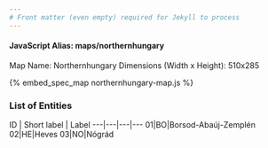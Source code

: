 ```yaml
---
# Front matter (even empty) required for Jekyll to process
---
```


#### JavaScript Alias: maps/northernhungary

Map Name: Northernhungary
Dimensions (Width x Height): 510x285



{% embed_spec_map northernhungary-map.js %}

### List of Entities

ID | Short label | Label
---|---|---|---
01|BO|Borsod-Abaúj-Zemplén
02|HE|Heves
03|NO|Nógrád

